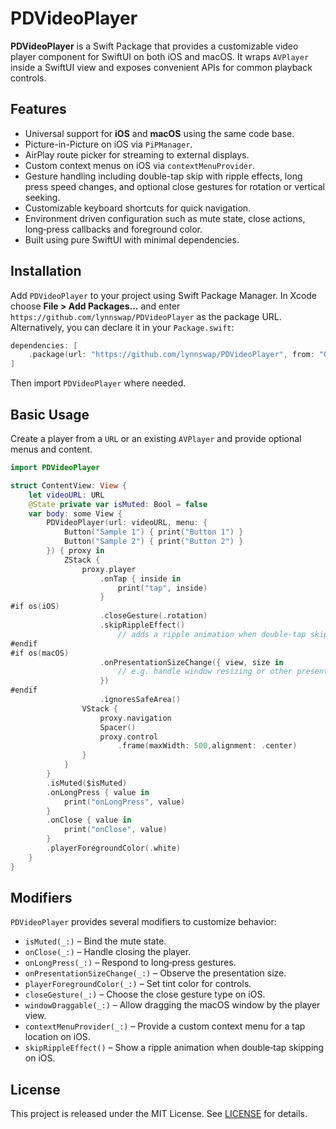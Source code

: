# PDVideoPlayer

**PDVideoPlayer** is a Swift Package that provides a customizable video player component for SwiftUI on both iOS and macOS. It wraps `AVPlayer` inside a SwiftUI view and exposes convenient APIs for common playback controls.

## Features

- Universal support for **iOS** and **macOS** using the same code base.
- Picture-in-Picture on iOS via `PiPManager`.
- AirPlay route picker for streaming to external displays.
- Custom context menus on iOS via `contextMenuProvider`.
- Gesture handling including double-tap skip with ripple effects, long press speed changes, and optional close gestures for rotation or vertical seeking.
- Customizable keyboard shortcuts for quick navigation.
- Environment driven configuration such as mute state, close actions, long‑press callbacks and foreground color.
- Built using pure SwiftUI with minimal dependencies.

## Installation

Add `PDVideoPlayer` to your project using Swift Package Manager. In Xcode choose **File \> Add Packages...** and enter `https://github.com/lynnswap/PDVideoPlayer` as the package URL. Alternatively, you can declare it in your `Package.swift`:

```swift
dependencies: [
    .package(url: "https://github.com/lynnswap/PDVideoPlayer", from: "0.0.1")
]
```

Then import `PDVideoPlayer` where needed.

## Basic Usage

Create a player from a `URL` or an existing `AVPlayer` and provide optional menus and content.

```swift
import PDVideoPlayer

struct ContentView: View {
    let videoURL: URL
    @State private var isMuted: Bool = false
    var body: some View {
        PDVideoPlayer(url: videoURL, menu: {
            Button("Sample 1") { print("Button 1") }
            Button("Sample 2") { print("Button 2") }
        }) { proxy in
            ZStack {
                proxy.player
                    .onTap { inside in
                        print("tap", inside)
                    }
#if os(iOS)
                    .closeGesture(.rotation)
                    .skipRippleEffect()
                        // adds a ripple animation when double‑tap skipping
#endif
#if os(macOS)
                    .onPresentationSizeChange({ view, size in
                        // e.g. handle window resizing or other presentation-size changes
                    })
#endif
                    .ignoresSafeArea()
                VStack {
                    proxy.navigation
                    Spacer()
                    proxy.control
                        .frame(maxWidth: 500,alignment: .center)
                }
            }
        }
        .isMuted($isMuted)
        .onLongPress { value in
            print("onLongPress", value)
        }
        .onClose { value in
            print("onClose", value)
        }
        .playerForegroundColor(.white)
    }
}
```

## Modifiers

`PDVideoPlayer` provides several modifiers to customize behavior:

- `isMuted(_:)` – Bind the mute state.
- `onClose(_:)` – Handle closing the player.
- `onLongPress(_:)` – Respond to long‑press gestures.
- `onPresentationSizeChange(_:)` – Observe the presentation size.
- `playerForegroundColor(_:)` – Set tint color for controls.
- `closeGesture(_:)` – Choose the close gesture type on iOS.
- `windowDraggable(_:)` – Allow dragging the macOS window by the player view.
- `contextMenuProvider(_:)` – Provide a custom context menu for a tap location on iOS.
- `skipRippleEffect()` – Show a ripple animation when double‑tap skipping on iOS.

## License

This project is released under the MIT License. See [LICENSE](LICENSE) for details.
